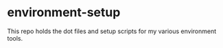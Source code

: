 # environment-setup

This repo holds the dot files and setup scripts for my various environment tools.
